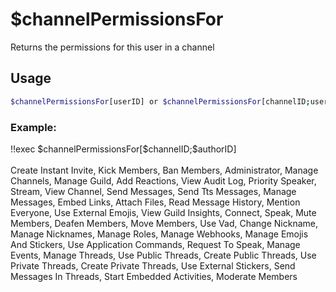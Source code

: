 # $channelPermissionsFor

Returns the permissions for this user in a channel

## Usage

```bash
$channelPermissionsFor[userID] or $channelPermissionsFor[channelID;userID]
```

### Example:
<discord-messages>
          <discord-message :bot="false" role-color="#ffcc9a" author="Member">
        !!exec $channelPermissionsFor[$channelID;$authorID]<br><br>
          </discord-message>
          <discord-message :bot="true" role-color="#0099ff" author="Custom Command" avatar="https://media.discordapp.net/avatars/725721249652670555/781224f90c3b841ba5b40678e032f74a.webp">
        Create Instant Invite, Kick Members, Ban Members, Administrator, Manage Channels, Manage Guild, Add Reactions, View Audit Log, Priority Speaker, Stream, View Channel, Send Messages, Send Tts Messages, Manage Messages, Embed Links, Attach Files, Read Message History, Mention Everyone, Use External Emojis, View Guild Insights, Connect, Speak, Mute Members, Deafen Members, Move Members, Use Vad, Change Nickname, Manage Nicknames, Manage Roles, Manage Webhooks, Manage Emojis And Stickers, Use Application Commands, Request To Speak, Manage Events, Manage Threads, Use Public Threads, Create Public Threads, Use Private Threads, Create Private Threads, Use External Stickers, Send Messages In Threads, Start Embedded Activities, Moderate Members
        </discord-message>
</discord-messages>